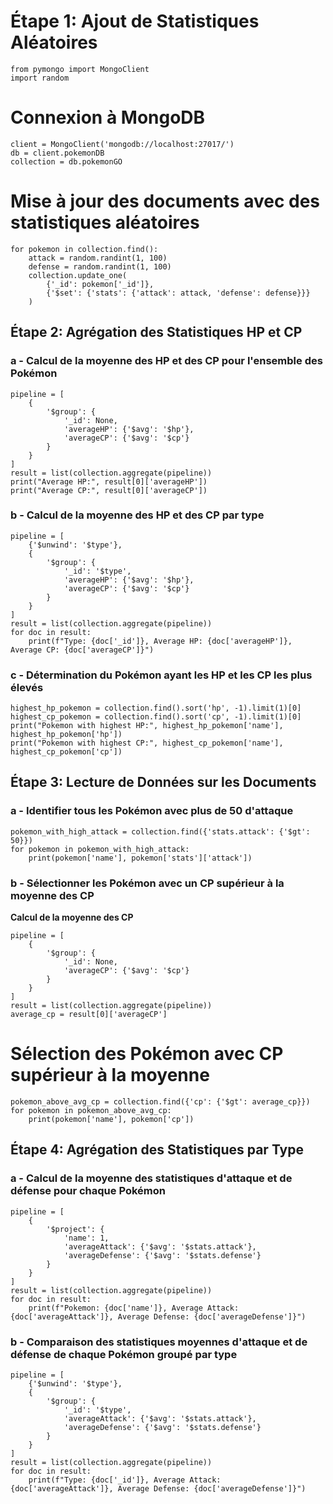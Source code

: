 # Étape 1: Ajout de Statistiques Aléatoires

```
from pymongo import MongoClient
import random
```
# Connexion à MongoDB
```
client = MongoClient('mongodb://localhost:27017/')
db = client.pokemonDB
collection = db.pokemonGO
```

# Mise à jour des documents avec des statistiques aléatoires
```
for pokemon in collection.find():
    attack = random.randint(1, 100)
    defense = random.randint(1, 100)
    collection.update_one(
        {'_id': pokemon['_id']},
        {'$set': {'stats': {'attack': attack, 'defense': defense}}}
    )
```
## Étape 2: Agrégation des Statistiques HP et CP
### a - Calcul de la moyenne des HP et des CP pour l'ensemble des Pokémon
```
pipeline = [
    {
        '$group': {
            '_id': None,
            'averageHP': {'$avg': '$hp'},
            'averageCP': {'$avg': '$cp'}
        }
    }
]
result = list(collection.aggregate(pipeline))
print("Average HP:", result[0]['averageHP'])
print("Average CP:", result[0]['averageCP'])
```
### b - Calcul de la moyenne des HP et des CP par type
```
pipeline = [
    {'$unwind': '$type'},
    {
        '$group': {
            '_id': '$type',
            'averageHP': {'$avg': '$hp'},
            'averageCP': {'$avg': '$cp'}
        }
    }
]
result = list(collection.aggregate(pipeline))
for doc in result:
    print(f"Type: {doc['_id']}, Average HP: {doc['averageHP']}, Average CP: {doc['averageCP']}")
```
### c - Détermination du Pokémon ayant les HP et les CP les plus élevés
```
highest_hp_pokemon = collection.find().sort('hp', -1).limit(1)[0]
highest_cp_pokemon = collection.find().sort('cp', -1).limit(1)[0]
print("Pokemon with highest HP:", highest_hp_pokemon['name'], highest_hp_pokemon['hp'])
print("Pokemon with highest CP:", highest_cp_pokemon['name'], highest_cp_pokemon['cp'])
```
## Étape 3: Lecture de Données sur les Documents
### a - Identifier tous les Pokémon avec plus de 50 d'attaque
```
pokemon_with_high_attack = collection.find({'stats.attack': {'$gt': 50}})
for pokemon in pokemon_with_high_attack:
    print(pokemon['name'], pokemon['stats']['attack'])
```
### b - Sélectionner les Pokémon avec un CP supérieur à la moyenne des CP


**Calcul de la moyenne des CP**
```
pipeline = [
    {
        '$group': {
            '_id': None,
            'averageCP': {'$avg': '$cp'}
        }
    }
]
result = list(collection.aggregate(pipeline))
average_cp = result[0]['averageCP']
```
# Sélection des Pokémon avec CP supérieur à la moyenne
```
pokemon_above_avg_cp = collection.find({'cp': {'$gt': average_cp}})
for pokemon in pokemon_above_avg_cp:
    print(pokemon['name'], pokemon['cp'])
```
## Étape 4: Agrégation des Statistiques par Type
### a - Calcul de la moyenne des statistiques d'attaque et de défense pour chaque Pokémon
```
pipeline = [
    {
        '$project': {
            'name': 1,
            'averageAttack': {'$avg': '$stats.attack'},
            'averageDefense': {'$avg': '$stats.defense'}
        }
    }
]
result = list(collection.aggregate(pipeline))
for doc in result:
    print(f"Pokemon: {doc['name']}, Average Attack: {doc['averageAttack']}, Average Defense: {doc['averageDefense']}")
```
### b - Comparaison des statistiques moyennes d'attaque et de défense de chaque Pokémon groupé par type
```
pipeline = [
    {'$unwind': '$type'},
    {
        '$group': {
            '_id': '$type',
            'averageAttack': {'$avg': '$stats.attack'},
            'averageDefense': {'$avg': '$stats.defense'}
        }
    }
]
result = list(collection.aggregate(pipeline))
for doc in result:
    print(f"Type: {doc['_id']}, Average Attack: {doc['averageAttack']}, Average Defense: {doc['averageDefense']}")
```